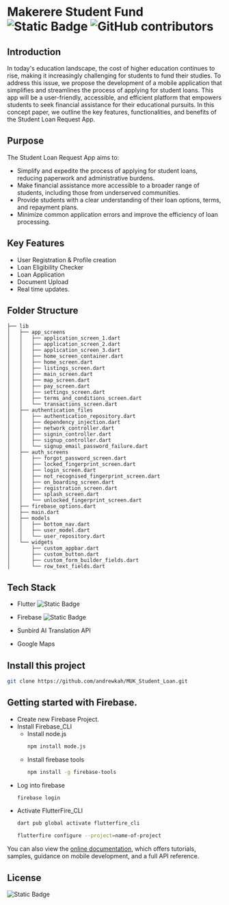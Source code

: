 # Makerere Student Fund  ![Static Badge](https://img.shields.io/badge/makerere_student_fund-v1.0-blue?style=for-the-badge)  ![GitHub contributors](https://img.shields.io/github/contributors/andrewkah/MUK_Student_Loan?style=for-the-badge&logo=github)

## Introduction
In today's education landscape, the cost of higher education continues to rise, making it increasingly challenging for students to fund their studies. To address this issue, we propose the development of a mobile application that simplifies and streamlines the process of applying for student loans. This app will be a user-friendly, accessible, and efficient platform that empowers students to seek financial assistance for their educational pursuits. In this concept paper, we outline the key features, functionalities, and benefits of the Student Loan Request App.

## Purpose
The Student Loan Request App aims to:
- Simplify and expedite the process of applying for student loans, reducing paperwork and administrative burdens.
- Make financial assistance more accessible to a broader range of students, including those from underserved communities.
- Provide students with a clear understanding of their loan options, terms, and repayment plans.
- Minimize common application errors and improve the efficiency of loan processing.

## Key Features
- User Registration & Profile creation
- Loan Eligibility Checker
- Loan Application
- Document Upload
- Real time updates.

## Folder Structure
```
├── lib
│   ├── app_screens
│   │   ├── application_screen_1.dart
│   │   ├── application_screen_2.dart
│   │   ├── application_screen_3.dart
│   │   ├── home_screen_container.dart
│   │   ├── home_screen.dart
│   │   ├── listings_screen.dart
│   │   ├── main_screen.dart
│   │   ├── map_screen.dart
│   │   ├── pay_screen.dart
│   │   ├── settings_screen.dart
│   │   ├── terms_and_conditions_screen.dart
│   │   └── transactions_screen.dart
│   ├── authentication_files
│   │   ├── authentication_repository.dart
│   │   ├── dependency_injection.dart
│   │   ├── network_controller.dart
│   │   ├── signin_controller.dart
│   │   ├── signup_controller.dart
│   │   └── signup_email_password_failure.dart
│   ├── auth_screens
│   │   ├── forgot_password_screen.dart
│   │   ├── locked_fingerprint_screen.dart
│   │   ├── login_screen.dart
│   │   ├── not_recognised_fingerprint_screen.dart
│   │   ├── on_boarding_screen.dart
│   │   ├── registration_screen.dart
│   │   ├── splash_screen.dart
│   │   └── unlocked_fingerprint_screen.dart
│   ├── firebase_options.dart
│   ├── main.dart
│   ├── models
│   │   ├── bottom_nav.dart
│   │   ├── user_model.dart
│   │   └── user_repository.dart
│   └── widgets
│       ├── custom_appbar.dart
│       ├── custom_button.dart
│       ├── custom_form_builder_fields.dart
│       └── row_text_fields.dart

```

## Tech Stack
- Flutter ![Static Badge](https://img.shields.io/badge/flutter_v_3.16.4-blue?logo=Flutter)

- Firebase  ![Static Badge](https://img.shields.io/badge/firebase_CLI_v_13.0.2-orange?logo=Firebase)
- Sunbird AI Translation API
- Google Maps

## Install this project
  ```bash
  git clone https://github.com/andrewkah/MUK_Student_Loan.git
  ```

## Getting started with Firebase.
- Create new Firebase Project.
- Install Firebase_CLI
  - Install node.js
    ```bash
    npm install mode.js
    ```
  - Install firebase tools
    ```bash
    npm install -g firebase-tools
    ```
- Log into firebase
  ```bash
  firebase login
  ```
- Activate FlutterFire_CLI
  ```bash
  dart pub global activate flutterfire_cli
  ```
  ```bash
  flutterfire configure --project=name-of-project
  ```
You can also view the
[online documentation](https://docs.flutter.dev/), which offers tutorials,
samples, guidance on mobile development, and a full API reference.

## License
![Static Badge](https://img.shields.io/badge/Apache-2.0-blue?style=for-the-badge&logo=Apache)

